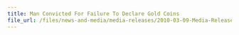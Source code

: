 ```yaml
---
title: Man Convicted For Failure To Declare Gold Coins 
file_url: /files/news-and-media/media-releases/2010-03-09-Media-Release.pdf
---
```

